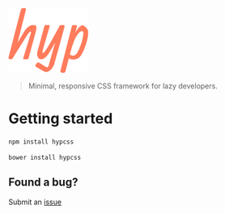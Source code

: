 ![hyp](https://raw.githubusercontent.com/krszwsk/hyp/master/docs/img/hyp.png)
> Minimal, responsive CSS framework for lazy developers.

# Getting started
`npm install hypcss`

`bower install hypcss`

## Found a bug?
Submit an [issue](https://github.com/krszwsk/hyp/issues)
